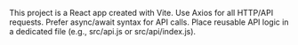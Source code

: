 <!-- Use this file to provide workspace-specific custom instructions to Copilot. For more details, visit https://code.visualstudio.com/docs/copilot/copilot-customization#_use-a-githubcopilotinstructionsmd-file -->

This project is a React app created with Vite. Use Axios for all HTTP/API requests. Prefer async/await syntax for API calls. Place reusable API logic in a dedicated file (e.g., src/api.js or src/api/index.js).
